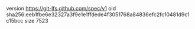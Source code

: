 version https://git-lfs.github.com/spec/v1
oid sha256:eeb1fbe6e32327a3f9e1e1ffdede4f3051768a84836efc2fc10481d9c1c15bcc
size 7523
